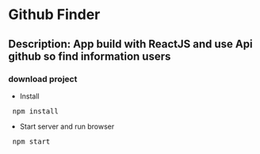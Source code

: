 # Github Finder

## Description: App build with ReactJS and use Api github so find information users

### download project
* Install
<pre> npm install </pre>
* Start server and run browser
<pre> npm start </pre>
